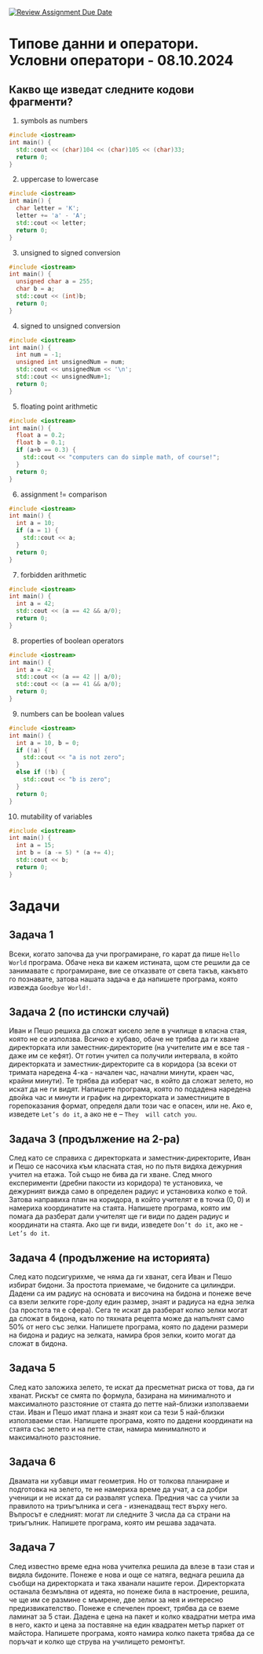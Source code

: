 [![Review Assignment Due Date](https://classroom.github.com/assets/deadline-readme-button-22041afd0340ce965d47ae6ef1cefeee28c7c493a6346c4f15d667ab976d596c.svg)](https://classroom.github.com/a/lUGNYv2x)
# Типове данни и оператори. Условни оператори - 08.10.2024

## Какво ще изведат следните кодови фрагменти?

1) symbols as numbers
```c++
#include <iostream>
int main() {
  std::cout << (char)104 << (char)105 << (char)33;
  return 0;
}
```

2) uppercase to lowercase
```c++
#include <iostream>
int main() {
  char letter = 'K';
  letter += 'a' - 'A';
  std::cout << letter;
  return 0;
}
```

3) unsigned to signed conversion
```c++
#include <iostream>
int main() {
  unsigned char a = 255;
  char b = a;
  std::cout << (int)b;
  return 0;
}
```

4) signed to unsigned conversion
```c++
#include <iostream>
int main() {
  int num = -1;
  unsigned int unsignedNum = num;
  std::cout << unsignedNum << '\n';
  std::cout << unsignedNum+1;
  return 0;
}
```

5) floating point arithmetic
```c++
#include <iostream>
int main() {
  float a = 0.2;
  float b = 0.1;
  if (a+b == 0.3) {
    std::cout << "computers can do simple math, of course!";
  }
  return 0;
}
```

6) assignment != comparison
```c++
#include <iostream>
int main() {
  int a = 10;
  if (a = 1) {
    std::cout << a;
  }
  return 0;
}
```

7) forbidden arithmetic
```c++
#include <iostream>
int main() {
  int a = 42;
  std::cout << (a == 42 && a/0);
  return 0;
}
```

8) properties of boolean operators
```c++
#include <iostream>
int main() {
  int a = 42;
  std::cout << (a == 42 || a/0);
  std::cout << (a == 41 && a/0);
  return 0;
}
```

9) numbers can be boolean values
```c++
#include <iostream>
int main() {
  int a = 10, b = 0;
  if (!a) {
    std::cout << "a is not zero";
  }
  else if (!b) {
    std::cout << "b is zero";
  }
  return 0;
}
```

10) mutability of variables
```c++
#include <iostream>
int main() {
  int a = 15;
  int b = (a -= 5) * (a += 4);
  std::cout << b;
  return 0;
}
```

# Задачи

## Задача 1
Всеки, когато започва да учи програмиране, го карат да пише `Hello World` програма. Обаче нека ви кажем истината, щом сте решили да се занимавате с програмиране, вие се отказвате от света такъв, какъвто го познавате, затова нашата задача е да напишете програма, която извежда `Goodbye World!`.

## Задача 2 (по истински случай)
Иван и Пешо решиха да сложат кисело зеле в училище в класна стая, която не се използва. Всичко е хубаво, обаче не трябва да ги хване директорката или заместник-директорите (на учителите им е все тая - даже им се кефят). От готин учител са получили интервала, в който директорката и заместник-директорите са в коридора (за всеки от тримата наредена 4-ка - начален час, начални минути, краен час, крайни минути). Те трябва да изберат час, в който да сложат зелето, но искат да не ги видят. Напишете програма, която по подадена наредена двойка час и минути и график на директорката и заместниците в горепоказания формат, определя дали този час е опасен, или не. Ако е, изведете `Let’s do it`, а ако не е – `They 
will catch you`.

## Задача 3 (продължение на 2-ра)
След като се справиха с директорката и заместник-директорите, Иван и Пешо се насочиха към класната стая, но по пътя видяха дежурния учител на етажа. Той също не бива да ги хване. След много експерименти (дребни пакости из коридора) те установиха, че дежурният вижда само в определен радиус и установиха колко е той. Затова направиха план на коридора, в който учителят е в точка (0, 0) и намериха координатите на стаята. Напишете програма, която им помага да разберат дали учителят ще ги види по даден радиус и координати на стаята. Ако ще ги види, изведете `Don’t do it`, ако не - `Let’s do it`.

## Задача 4 (продължение на историята)
След като подсигурихме, че няма да ги хванат, сега Иван и Пешо избират бидони. За простота приемаме, че бидоните са цилиндри. Дадени са им радиус на основата и височина на бидона и понеже вече са взели зелките горе-долу един размер, знаят и радиуса на една зелка (за простота тя е сфера). Сега те искат да разберат колко зелки могат да сложат в бидона, като по тяхната рецепта може да напълнят само 50% от него със зелки. Напишете програма, която по дадени размери на бидона и радиус на зелката, намира броя зелки, които могат да сложат в бидона.

## Задача 5

След като заложиха зелето, те искат да пресметнат риска от това, да ги хванат. Рискът се смята по формула, базирана на минималното и максималното разстояние от стаята до петте най-близки използваеми стаи. Иван и Пешо имат плана и знаят кои са тези 5 най-близки използваеми стаи. Напишете програма, която по дадени координати на стаята със зелето и на петте стаи, намира минималното и максималното разстояние.

## Задача 6

Двамата ни хубавци имат геометрия. Но от толкова планиране и подготовка на зелето, те не намериха време да учат, а са добри ученици и не искат да си развалят успеха. Предния час са учили за правилото на триъгълника и сега - изненадващ тест върху него. Въпросът е следният: могат ли следните 3 числа да са страни на триъгълник. Напишете програма, която им решава задачата.

## Задача 7

След известно време една нова учителка решила да влезе в тази стая и видяла бидоните. Понеже е нова и още се натяга, веднага решила да съобщи на директорката и така хванали нашите герои. Директорката останала безмълвна от идеята, но понеже била в настроение, решила, че ще им се размине с мъмрене, две зелки за нея и интересно предизвикателство. Понеже е спечелен проект, трябва да се вземе ламинат за 5 стаи. Дадена е цена на пакет и колко квадратни метра има в него, както и цена за поставяне на един квадратен метър паркет от майстора. Напишете програма, която намира колко пакета трябва да се поръчат и колко ще струва на училището ремонтът.

